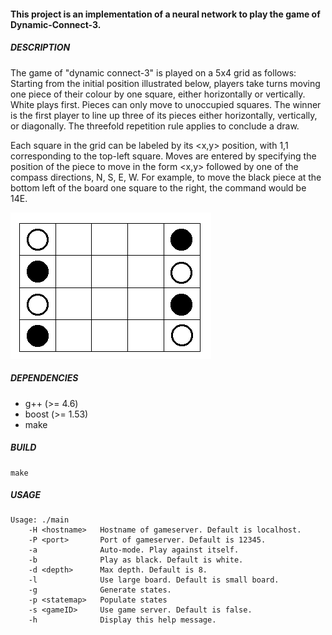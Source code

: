 #### This project is an implementation of a neural network to play the game of Dynamic-Connect-3. 

##### DESCRIPTION
The game of "dynamic connect-3" is played on a 5x4 grid as follows: Starting from the initial position illustrated below, players take turns moving one piece of their colour by one square, either horizontally or vertically. White plays first. Pieces can only move to unoccupied squares. The winner is the first player to line up three of its pieces either horizontally, vertically, or diagonally. The threefold repetition rule applies to conclude a draw. 

Each square in the grid can be labeled by its <x,y> position, with 1,1 corresponding to the top-left square. Moves are entered by specifying the position of the piece to move in the form <x,y> followed by one of the compass directions, N, S, E, W. For example, to move the black piece at the bottom left of the board one square to the right, the command would be 14E.

![Image of starting position](board.gif)

##### DEPENDENCIES
* g++ (>= 4.6)
* boost (>= 1.53)
* make

##### BUILD
```
make
```

##### USAGE
```
Usage: ./main
	-H <hostname>   Hostname of gameserver. Default is localhost.
	-P <port>       Port of gameserver. Default is 12345.
	-a              Auto-mode. Play against itself.
	-b              Play as black. Default is white.
	-d <depth>      Max depth. Default is 8.
	-l              Use large board. Default is small board.
	-g              Generate states.
	-p <statemap>   Populate states
	-s <gameID>     Use game server. Default is false.
	-h              Display this help message.
```
